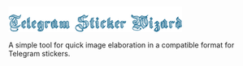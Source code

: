 ![TSW Logo](/images/title.png)

A simple tool for quick image elaboration in a compatible format for Telegram stickers.
